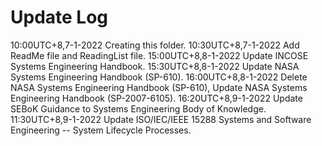 # Update Log
10:00UTC+8,7-1-2022      Creating this folder.
10:30UTC+8,7-1-2022      Add ReadMe file and ReadingList file.
15:00UTC+8,8-1-2022      Update INCOSE Systems Engineering Handbook.
15:30UTC+8,8-1-2022      Update NASA Systems Engineering Handbook (SP-610).
16:00UTC+8,8-1-2022      Delete NASA Systems Engineering Handbook (SP-610), Update NASA Systems Engineering Handbook (SP-2007-6105).
16:20UTC+8,9-1-2022      Update SEBoK Guidance to Systems Engineering Body of Knowledge.
11:30UTC+8,9-1-2022      Update ISO/IEC/IEEE 15288 Systems and Software Engineering -- System Lifecycle Processes.
